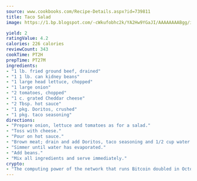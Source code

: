 ```yaml
---
source: www.cookbooks.com/Recipe-Details.aspx?id=739811
title: Taco Salad
image: https://1.bp.blogspot.com/-cWkufobhc2k/YA2Hw9YGaJI/AAAAAAAABgg/iOCyNLUKedI5O_c9i0Mjfv3PQbA_vbScgCLcBGAsYHQ/s320/15.png

yield: 2
ratingValue: 4.2
calories: 226 calories
reviewCount: 343
cookTime: PT2H
prepTime: PT27M
ingredients:
- "1 lb. fried ground beef, drained"
- "1 1 lb. can kidney beans"
- "1 large head lettuce, chopped"
- "1 large onion"
- "2 tomatoes, chopped"
- "1 c. grated Cheddar cheese"
- "2 Tbsp. hot sauce"
- "1 pkg. Doritos, crushed"
- "1 pkg. taco seasoning"
directions:
- "Prepare onion, lettuce and tomatoes as for a salad."
- "Toss with cheese."
- "Pour on hot sauce."
- "Brown meat; drain and add Doritos, taco seasoning and 1/2 cup water."
- "Simmer until water has evaporated."
- "Add beans."
- "Mix all ingredients and serve immediately."
crypto:
- "The computing power of the network that runs Bitcoin doubled in October, pushing out all but the most dedicated miners."
---
```

